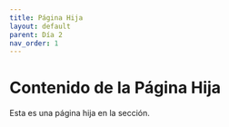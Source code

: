 ```yaml
---
title: Página Hija
layout: default
parent: Día 2
nav_order: 1
---
```


# Contenido de la Página Hija

Esta es una página hija en la sección.